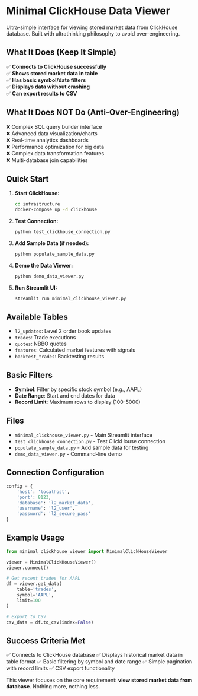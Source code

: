 # Minimal ClickHouse Data Viewer

Ultra-simple interface for viewing stored market data from ClickHouse database. Built with ultrathinking philosophy to avoid over-engineering.

## What It Does (Keep It Simple)

✅ **Connects to ClickHouse successfully**  
✅ **Shows stored market data in table**  
✅ **Has basic symbol/date filters**  
✅ **Displays data without crashing**  
✅ **Can export results to CSV**  

## What It Does NOT Do (Anti-Over-Engineering)

❌ Complex SQL query builder interface  
❌ Advanced data visualization/charts  
❌ Real-time analytics dashboards  
❌ Performance optimization for big data  
❌ Complex data transformation features  
❌ Multi-database join capabilities  

## Quick Start

1. **Start ClickHouse:**
   ```bash
   cd infrastructure
   docker-compose up -d clickhouse
   ```

2. **Test Connection:**
   ```bash
   python test_clickhouse_connection.py
   ```

3. **Add Sample Data (if needed):**
   ```bash
   python populate_sample_data.py
   ```

4. **Demo the Data Viewer:**
   ```bash
   python demo_data_viewer.py
   ```

5. **Run Streamlit UI:**
   ```bash
   streamlit run minimal_clickhouse_viewer.py
   ```

## Available Tables

- `l2_updates`: Level 2 order book updates
- `trades`: Trade executions  
- `quotes`: NBBO quotes
- `features`: Calculated market features with signals
- `backtest_trades`: Backtesting results

## Basic Filters

- **Symbol**: Filter by specific stock symbol (e.g., AAPL)
- **Date Range**: Start and end dates for data
- **Record Limit**: Maximum rows to display (100-5000)

## Files

- `minimal_clickhouse_viewer.py` - Main Streamlit interface
- `test_clickhouse_connection.py` - Test ClickHouse connection
- `populate_sample_data.py` - Add sample data for testing
- `demo_data_viewer.py` - Command-line demo

## Connection Configuration

```python
config = {
    'host': 'localhost',
    'port': 8123,
    'database': 'l2_market_data', 
    'username': 'l2_user',
    'password': 'l2_secure_pass'
}
```

## Example Usage

```python
from minimal_clickhouse_viewer import MinimalClickHouseViewer

viewer = MinimalClickHouseViewer()
viewer.connect()

# Get recent trades for AAPL
df = viewer.get_data(
    table='trades',
    symbol='AAPL',
    limit=100
)

# Export to CSV
csv_data = df.to_csv(index=False)
```

## Success Criteria Met

✅ Connects to ClickHouse database  ✅ Displays historical market data in table format  ✅ Basic filtering by symbol and date range  ✅ Simple pagination with record limits  ✅ CSV export functionality  

This viewer focuses on the core requirement: **view stored market data from database**. Nothing more, nothing less.